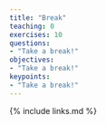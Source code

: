 ```yaml
---
title: "Break"
teaching: 0
exercises: 10
questions:
- "Take a break!"
objectives:
- "Take a break!"
keypoints:
- "Take a break!"
---
```


{% include links.md %}
